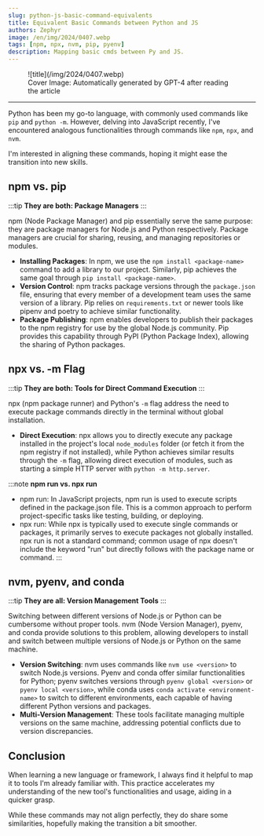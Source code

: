 ```yaml
---
slug: python-js-basic-command-equivalents
title: Equivalent Basic Commands between Python and JS
authors: Zephyr
image: /en/img/2024/0407.webp
tags: [npm, npx, nvm, pip, pyenv]
description: Mapping basic cmds between Py and JS.
---
```


<figure>
![title](/img/2024/0407.webp)
<figcaption>Cover Image: Automatically generated by GPT-4 after reading the article</figcaption>
</figure>

---

Python has been my go-to language, with commonly used commands like `pip` and `python -m`. However, delving into JavaScript recently, I've encountered analogous functionalities through commands like `npm`, `npx`, and `nvm`.

I'm interested in aligning these commands, hoping it might ease the transition into new skills.

## npm vs. pip

:::tip
**They are both: Package Managers**
:::

npm (Node Package Manager) and pip essentially serve the same purpose: they are package managers for Node.js and Python respectively. Package managers are crucial for sharing, reusing, and managing repositories or modules.

- **Installing Packages**: In npm, we use the `npm install <package-name>` command to add a library to our project. Similarly, pip achieves the same goal through `pip install <package-name>`.
- **Version Control**: npm tracks package versions through the `package.json` file, ensuring that every member of a development team uses the same version of a library. Pip relies on `requirements.txt` or newer tools like pipenv and poetry to achieve similar functionality.
- **Package Publishing**: npm enables developers to publish their packages to the npm registry for use by the global Node.js community. Pip provides this capability through PyPI (Python Package Index), allowing the sharing of Python packages.

## npx vs. -m Flag

:::tip
**They are both: Tools for Direct Command Execution**
:::

npx (npm package runner) and Python's `-m` flag address the need to execute package commands directly in the terminal without global installation.

- **Direct Execution**: npx allows you to directly execute any package installed in the project's local `node_modules` folder (or fetch it from the npm registry if not installed), while Python achieves similar results through the `-m` flag, allowing direct execution of modules, such as starting a simple HTTP server with `python -m http.server`.

:::note
**npm run vs. npx run**

- npm run: In JavaScript projects, npm run is used to execute scripts defined in the package.json file. This is a common approach to perform project-specific tasks like testing, building, or deploying.
- npx run: While npx is typically used to execute single commands or packages, it primarily serves to execute packages not globally installed. npx run is not a standard command; common usage of npx doesn't include the keyword "run" but directly follows with the package name or command.
  :::

## nvm, pyenv, and conda

:::tip
**They are all: Version Management Tools**
:::

Switching between different versions of Node.js or Python can be cumbersome without proper tools. nvm (Node Version Manager), pyenv, and conda provide solutions to this problem, allowing developers to install and switch between multiple versions of Node.js or Python on the same machine.

- **Version Switching**: nvm uses commands like `nvm use <version>` to switch Node.js versions. Pyenv and conda offer similar functionalities for Python; pyenv switches versions through `pyenv global <version>` or `pyenv local <version>`, while conda uses `conda activate <environment-name>` to switch to different environments, each capable of having different Python versions and packages.
- **Multi-Version Management**: These tools facilitate managing multiple versions on the same machine, addressing potential conflicts due to version discrepancies.

## Conclusion

When learning a new language or framework, I always find it helpful to map it to tools I'm already familiar with. This practice accelerates my understanding of the new tool's functionalities and usage, aiding in a quicker grasp.

While these commands may not align perfectly, they do share some similarities, hopefully making the transition a bit smoother.
